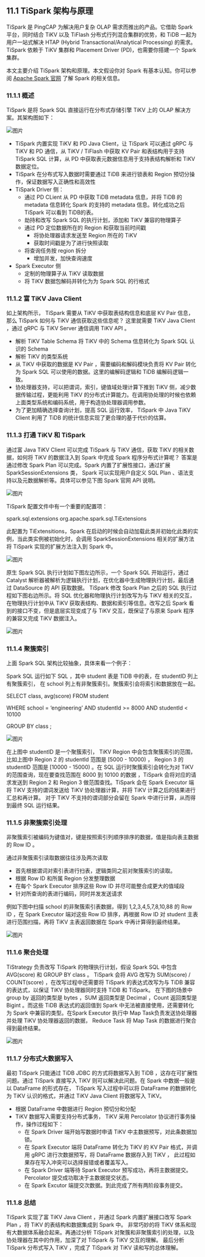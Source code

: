 ## 11.1 TiSpark 架构与原理
TiSpark 是 PingCAP 为解决用户复杂 OLAP 需求而推出的产品。它借助 Spark 平台，同时结合 TiKV 以及 TiFlash 分布式行列混合集群的优势，和 TiDB 一起为用户一站式解决 HTAP (Hybrid Transactional/Analytical Processing) 的需求。TiSpark 依赖于 TiKV 集群和 Placement Driver (PD)，也需要你搭建一个 Spark 集群。

本文主要介绍 TiSpark 架构和原理。本文假设你对 Spark 有基本认知。你可以参阅 [Apache Spark 官网](https://spark.apache.org/docs/latest/index.html) 了解 Spark 的相关信息。

### 11.1.1 概述
TiSpark 是将 Spark SQL 直接运行在分布式存储引擎 TiKV 上的 OLAP 解决方案。其架构图如下：

![图片](/res/session1/chapter11/tispark-arch-image.png)

* TiSpark 内置实现 TiKV 和 PD Java Client，让 TiSpark 可以通过 gRPC 与 TiKV 和 PD 通信，从 TiKV / TiFlash 中获取 KV Pair 和表结构用于支持 TiSpark SQL 计算，从 PD 中获取表元数据信息用于支持表结构解析和 TiKV 数据定位。
* TiSpark 在分布式写入数据时需要通过 TiDB 来进行锁表和 Region 预切分操作，保证数据写入正确性和高效性
* TiSpark Driver 侧：
  * 通过 PD CLient 从 PD 中获取 TiDB metadata 信息，并将 TiDB 的 metadata 信息转化 Spark 的支持的 metadata 信息。转化成功之后 TiSpark 可以看到 TiDB的表。
  * 劫持和改写 Spark SQL 的执行计划，添加和 TiKV 兼容的物理算子
  * 通过 PD 定位数据所在的 Region 和获取当前时间戳
    * 将协处理器请求发送至 Region 所在的 TiKV
    * 获取时间戳是为了进行快照读取
  * 将查询任务按 region 拆分
    * 增加并发，加快查询速度
* Spark Executor 侧
  * 定制的物理算子从 TiKV 读取数据
  * 将 TiKV 数据包解码并转化为为 Spark SQL 的行格式

### 11.1.2 富 TiKV Java Client
如上架构所示， TiSpark 需要从 TiKV 中获取表结构信息和底层 KV Pair 信息，那么 TiSpark 如何与 TiKV 通信获取这些信息呢？ 这里就需要 TiKV Java Client ，通过 gRPC 与 TiKV Server 通信调用 TiKV API 。

  * 解析 TiKV Table Schema 将 TiKV 中的 Schema 信息转化为 Spark SQL 认识的 Schema
  * 解析 TiKV 的类型系统
  * 从 TiKV 中获取的数据是 KV Pair ，需要编码和解码模块负责将 KV Pair 转化为 Spark SQL 可以使用的数据。这里的编解码逻辑和 TiDB 编解码逻辑一致。
  * 协处理器支持，可以把谓词，索引，键值域处理计算下推到 TiKV 侧，减少数据传输过程，更能利用 TiKV 的分布式计算能力。在调用协处理的时候也依赖上面类型系统和编码系统，用于构造协处理器调用参数。
  * 为了更加精确选择查询计划，提高 SQL 运行效率， TiSpark 中 Java TiKV Client 利用了 TiDB 的统计信息实现了更合理的基于代价的估算。

### 11.1.3 打通 TiKV 和 TiSpark
通过富 Java TiKV Client 可以完成 TiSpark 与 TiKV 通信，获取 TiKV 的相关数据，如何将 TiKV 的数据注入到 Spark 中完成 Spark 程序分布式计算呢？ 答案是通过修改 Spark Plan 可以完成。Spark 内置了扩展性接口，通过扩展 SparkSessionExtensions 类， Spark 可以实现用户自定义 SQL Plan 、语法支持以及元数据解析等。具体可以参见下图 Spark 官网 API 说明。 

![图片](/res/session1/chapter11/spark-extension.png)

TiSpark 配置文件中有一个重要的配置项：

spark.sql.extensions org.apache.spark.sql.TiExtensions

此配置为 TiExtensitions，Spark 在启动的时候会自动加载此类并初始化此类的实例，当此类实例被初始化时，会调用 SparkSessionExtensions 相关的扩展方法将 TiSpark 实现的扩展方法注入到 Spark 中。

![图片](/res/session1/chapter11/tiextension.png)

原生 Spark SQL 执行计划如下图左边所示，一个 Spark SQL 开始运行，通过 Catalyst 解析器被解析为逻辑执行计划，在优化器中生成物理执行计划，最后通过 DataSource 的 API 获取数据。 TiSpark 修改 Spark Plan 之后的 SQL 执行过程如下图右边所示。将 SQL 优化器和物理执行计划改写为与 TiKV 相关的交互，在物理执行计划中从 TiKV 获取表结构、数据和索引等信息。改写之后 Spark 看到的接口不变，但是底层实现变成了与 TiKV 交互，既保证了与原来 Spark 程序的兼容又完成 TiKV 数据注入。

![图片](/res/session1/chapter11/process.png)

### 11.1.4 聚簇索引
上面 Spark SQL 架构比较抽象，具体来看一个例子：

Spark SQL 运行如下 SQL ，其中 student 表是 TiDB 中的表，在 studentID 列上有聚簇索引， 在 school 列上有非聚簇索引。聚簇索引会将索引和数据放在一起。

SELECT class, avg(score) FROM student

WHERE school = ‘engineering’ AND studentId >= 8000 AND studentId < 10100

GROUP BY class ;

![图片](/res/session1/chapter11/filter.png)

在上图中 studentID 是一个聚簇索引， TiKV Region 中会包含聚簇索引的范围，比如上图中 Region 2 的 studentId 范围是 [5000 - 10000) ， Region 3 的 studentID 范围是 [10000 - 15000) 。在 SQL 运行时聚簇索引会转化为对 TiKV 的范围查询，现在要查找范围在 8000 到 10100 的数据 ，TiSpark 会将对应的请求发送到 Region 2 和 Region 3 做范围查找。TiSpark 会在 Spark Executor 端将 TiKV 支持的谓词发送给 TiKV 协处理器计算，并将 TiKV 计算之后的结果进行汇总和再计算。 对于 TiKV 不支持的谓词部分会留在 Spark 中进行计算，从而得到最终 SQL 运行结果。 

### 11.1.5 非聚簇索引处理
非聚簇索引被编码为键值对，键是按照索引列顺序排序的数据，值是指向表主数据的 Row ID 。

通过非聚簇索引读取数据往往涉及两次读取

* 首先根据谓词对索引表进行扫表，逻辑类同之前对聚簇索引的读取。
* 根据 Row ID 和所属 Region 分发整理数据
* 在每个 Spark Executor 排序这些 Row ID 并尽可能整合成更大的值域段
* 针对所查询的表进行编码，同时并发发送请求

例如下图中扫描 school 的非聚簇索引表数据，得到 1,2,3,4,5,7,8,10,88 的 Row ID ，在 Spark Executor 端对这些 Row ID 排序，再根据 Row ID 对 student 主表进行范围扫描，再将 TiKV 主表返回数据在 Spark 中再计算得到最终结果。

![图片](/res/session1/chapter11/index.png)

### 11.1.6 聚合处理
TiStrategy 负责改写 TiSpark 的物理执行计划，假设 Spark SQL 中包含 AVG(score) 和 GROUP BY class 。 TiSpark 会将 AVG 改写为 SUM(score) / COUNT(score) ，在改写过程中还需要将 TiSpark 的表达式改写为与 TiDB 兼容的表达式，以保证 TiKV 协处理器同时支持 TiDB 和 TiSpark。 在下图的场景中 group by 返回的类型是 bytes ，SUM 返回类型是 Decimal ，Count 返回类型是 Bigint 。而这些 TiDB 表达式的返回值到 Spark 中无法被直接使用，还需要转化为 Spark 中兼容的类型。在Spark Executor 执行中 Map Task负责发送协处理器并处理 TiKV 协处理器返回的数据， Reduce Task 将 Map Task 的数据进行聚合得到最终结果。

![图片](/res/session1/chapter11/agg.png)

### 11.1.7 分布式大数据写入
最初 TiSpark 只能通过 TiDB JDBC 的方式将数据写入到 TiDB ，这存在可扩展性问题。通过 TiSpark 直接写入 TiKV 则可以解决此问题。在 Spark 中数据一般是以 DataFrame 的形式存在， TiSpark 写入过程中可以将 DataFrame 的数据转化为 TiKV 认识的格式，并通过 TiKV Java Client 将数据写入 TiKV。

* 根据 DataFrame 中数据进行 Region 预切分和分配
* TiKV 数据写入需要支持分布式事务， TiKV 采用 Percolator 协议进行事务操作，操作过程如下：
  * 在 Spark Driver 端开始写数据时申请 TiKV 中主数据预写，对此条数据加锁。
  * 在 Spark Executor 端将 DataFrame 转化为 TiKV 的 KV Pair 格式，并调用 gRPC 进行次数据预写，将 DataFrame 数据存入到 TiKV ， 此过程如果存在写入冲突可以选择报错或者覆盖写入。
  * 在 Spark Driver 端等待 Spark Executor 预写成功，再将主数据提交。 Percolator 提交成功取决于主数据提交状态。 
  * 在 Spark Excutor 端提交次数据。到此完成了所有两阶段事务提交。

### 11.1.8 总结
TiSpark 实现了富 TiKV Java Client ，并通过 Spark 内置扩展接口改写 Spark Plan ，将 TiKV 的表结构和数据集成到 Spark 中。  非常巧妙的将 TiKV 体系和现有大数据体系融合起来。再通过分析 TiSpark 对聚簇和非聚簇索引的处理，以及协处理器在其中的作用，加深了对 TiSpark 与 TiKV 交互的理解。 最后分析 TiSpark 分布式写入 TiKV ，完成了 TiSpark 对 TiKV 读和写的总体理解。



